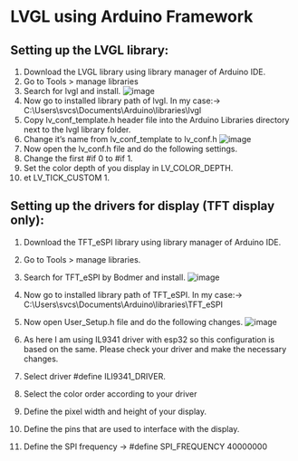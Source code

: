 # LVGL using Arduino Framework
## Setting up the LVGL library:
  1. Download the LVGL library using library manager of Arduino IDE.
  2. Go to Tools > manage libraries
  3. Search for lvgl and install.
     ![image](https://github.com/Abhishek-Tamboli9/Achyutas_Code_Base/assets/28736491/5b995095-a35b-4353-8547-34d697fe8418)
  4. Now go to installed library path of lvgl. In my case:-> C:\Users\svcs\Documents\Arduino\libraries\lvgl
  5. Copy lv_conf_template.h header file into the Arduino Libraries directory next to the lvgl library folder.
  6. Change it’s name from lv_conf_template to lv_conf.h
![image](https://github.com/Abhishek-Tamboli9/Achyutas_Code_Base/assets/28736491/4a801334-554f-4ea3-8bed-d462eeaf79ba)
  7. Now open the lv_conf.h file and do the following settings.
  8. Change the first #if 0 to #if 1.
  9. Set the color depth of you display in LV_COLOR_DEPTH.
  10. et LV_TICK_CUSTOM 1.

  ## Setting up the drivers for display (TFT display only):
  1. Download the TFT_eSPI library using library manager of Arduino IDE.
  2. Go to Tools > manage libraries.
  3. Search for TFT_eSPI by Bodmer and install. 
![image](https://github.com/Abhishek-Tamboli9/Achyutas_Code_Base/assets/28736491/96326d71-93a9-4b34-a6da-c260df069d56)
  4. Now go to installed library path of TFT_eSPI. In my case:-> C:\Users\svcs\Documents\Arduino\libraries\TFT_eSPI
  5. Now open User_Setup.h file and do the following changes.
     ![image](https://github.com/Abhishek-Tamboli9/Achyutas_Code_Base/assets/28736491/a14e3a7a-6780-47ed-9dda-e87518d00e6b)

  6. As here I am using IL9341 driver with esp32 so this configuration is based on the same. Please check your driver and make the necessary changes.
  7. Select driver #define ILI9341_DRIVER.
  8. Select the color order according to your driver
  9. Define the pixel width and height of your display.
  10. Define the pins that are used to interface with the display.
  11. Define the SPI frequency -> #define SPI_FREQUENCY  40000000
